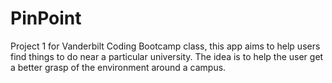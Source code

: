 # PinPoint
Project 1 for Vanderbilt Coding Bootcamp class, this app aims to help users find things to do near a particular university. The idea is to help the user get a better grasp of the environment around a campus.

